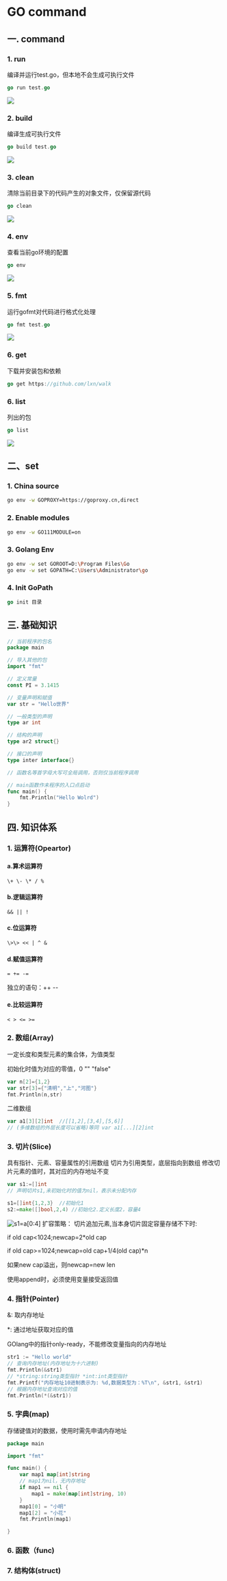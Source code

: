 #  GO command
## 一. command

### 1. run

编译并运行test.go，但本地不会生成可执行文件

```go
go run test.go
```

![](0.png)

### 2. build

编译生成可执行文件

```go
go build test.go
```

![](1.png)

### 3. clean

清除当前目录下的代码产生的对象文件，仅保留源代码

```go
go clean
```

![](3.png)

### 4. env

查看当前go环境的配置

```go
go env
```

![](4.png)

### 5. fmt

运行gofmt对代码进行格式化处理

```go
go fmt test.go
```

![](5.png)

### 6. get

下载并安装包和依赖

```go
go get https://github.com/lxn/walk
```

### 6. list

列出的包

```go
go list
```

![](6.png)

## 二、set

### 1. China source

```bash
go env -w GOPROXY=https://goproxy.cn,direct
```

### 2. Enable modules

```bash
go env -w GO111MODULE=on
```

### 3. Golang Env

```bash
go env -w set GOROOT=D:\Program Files\Go
go env -w set GOPATH=C:\Users\Administrator\go
```

### 4. Init GoPath
```go
go init 目录
```

## 三. 基础知识
```go
// 当前程序的包名
package main

// 导入其他的包
import "fmt"

// 定义常量
const PI = 3.1415

// 变量声明和赋值
var str = "Hello世界"

// 一般类型的声明
type ar int

// 结构的声明
type ar2 struct{}

// 接口的声明
type inter interface{}

// 函数名等首字母大写可全局调用，否则仅当前程序调用

// main函数作未程序的入口点启动
func main() {
	fmt.Println("Hello Wolrd")
}

```

## 四. 知识体系

### 1. 运算符(Opeartor)
#### a.算术运算符
    \+ \- \* / % 
#### b.逻辑运算符
    && || !
#### c.位运算符
    \>\> << | ^ &
#### d.赋值运算符
    = += -=

独立的语句：++ --
#### e.比较运算符
    < > <= >=

### 2. 数组(Array)
一定长度和类型元素的集合体，为值类型

初始化时值为对应的零值，0 "" "false"

```go
var n[2]={1,2}
var str[3]={"清明","上","河图"}
fmt.Println(n,str)
```

二维数组
```go
var a1[3][2]int  //[[1,2],[3,4],[5,6]]
// (多维数组的外层长度可以省略)等同 var a1[...][2]int
```

### 3. 切片(Slice)
具有指针、元素、容量属性的引用数组
切片为引用类型，底层指向到数组
修改切片元素的值时，其对应的内存地址不变
```go
var s1:=[]int
// 声明切片s1,未初始化时的值为nil，表示未分配内存

s1=[]int{1,2,3}  //初始化1
s2:=make([]bool,2,4) //初始化2.定义长度2，容量4
```
![s1=a[0:4]](7.png)
扩容策略：
切片追加元素,当本身切片固定容量存储不下时:

if old cap<1024;newcap=2*old cap

if old cap>=1024;newcap=old cap+1/4(old cap)*n

如果new cap溢出，则newcap=new len

使用append时，必须使用变量接受返回值
### 4. 指针(Pointer)
&: 取内存地址

*: 通过地址获取对应的值

GOlang中的指针only-ready，不能修改变量指向的内存地址
```go
str1 := "Hello world"
// 查询内存地址(内存地址为十六进制)
fmt.Println(&str1)
// *string:string类型指针 *int:int类型指针
fmt.Printf("内存地址10进制表示为: %d,数据类型为：%T\n", &str1, &str1)
// 根据内存地址查询对应的值
fmt.Println(*(&str1))
```

### 5. 字典(map)
存储键值对的数据，使用时需先申请内存地址
```go
package main

import "fmt"

func main() {
	var map1 map[int]string
    // map1为nil，无内存地址
	if map1 == nil {
		map1 = make(map[int]string, 10)
	}
	map1[0] = "小明"
	map1[2] = "小花"
	fmt.Println(map1)

}
```

### 6. 函数（func)
### 7. 结构体(struct)



